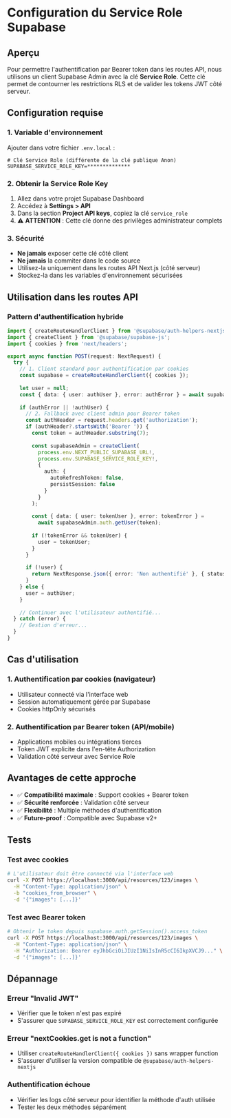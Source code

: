 # Configuration du Service Role Supabase

## Aperçu

Pour permettre l'authentification par Bearer token dans les routes API, nous utilisons un client Supabase Admin avec la clé **Service Role**. Cette clé permet de contourner les restrictions RLS et de valider les tokens JWT côté serveur.

## Configuration requise

### 1. Variable d'environnement

Ajouter dans votre fichier `.env.local` :

```env
# Clé Service Role (différente de la clé publique Anon)
SUPABASE_SERVICE_ROLE_KEY=**************
```

### 2. Obtenir la Service Role Key

1. Allez dans votre projet Supabase Dashboard
2. Accédez à **Settings > API**
3. Dans la section **Project API keys**, copiez la clé `service_role`
4. ⚠️ **ATTENTION** : Cette clé donne des privilèges administrateur complets

### 3. Sécurité

- **Ne jamais** exposer cette clé côté client
- **Ne jamais** la commiter dans le code source
- Utilisez-la uniquement dans les routes API Next.js (côté serveur)
- Stockez-la dans les variables d'environnement sécurisées

## Utilisation dans les routes API

### Pattern d'authentification hybride

```typescript
import { createRouteHandlerClient } from '@supabase/auth-helpers-nextjs';
import { createClient } from '@supabase/supabase-js';
import { cookies } from 'next/headers';

export async function POST(request: NextRequest) {
  try {
    // 1. Client standard pour authentification par cookies
    const supabase = createRouteHandlerClient({ cookies });
    
    let user = null;
    const { data: { user: authUser }, error: authError } = await supabase.auth.getUser();
    
    if (authError || !authUser) {
      // 2. Fallback avec client admin pour Bearer token
      const authHeader = request.headers.get('authorization');
      if (authHeader?.startsWith('Bearer ')) {
        const token = authHeader.substring(7);
        
        const supabaseAdmin = createClient(
          process.env.NEXT_PUBLIC_SUPABASE_URL!,
          process.env.SUPABASE_SERVICE_ROLE_KEY!,
          {
            auth: {
              autoRefreshToken: false,
              persistSession: false
            }
          }
        );
        
        const { data: { user: tokenUser }, error: tokenError } = 
          await supabaseAdmin.auth.getUser(token);
          
        if (!tokenError && tokenUser) {
          user = tokenUser;
        }
      }
      
      if (!user) {
        return NextResponse.json({ error: 'Non authentifié' }, { status: 401 });
      }
    } else {
      user = authUser;
    }
    
    // Continuer avec l'utilisateur authentifié...
  } catch (error) {
    // Gestion d'erreur...
  }
}
```

## Cas d'utilisation

### 1. Authentification par cookies (navigateur)
- Utilisateur connecté via l'interface web
- Session automatiquement gérée par Supabase
- Cookies httpOnly sécurisés

### 2. Authentification par Bearer token (API/mobile)
- Applications mobiles ou intégrations tierces
- Token JWT explicite dans l'en-tête Authorization
- Validation côté serveur avec Service Role

## Avantages de cette approche

- ✅ **Compatibilité maximale** : Support cookies + Bearer token
- ✅ **Sécurité renforcée** : Validation côté serveur
- ✅ **Flexibilité** : Multiple méthodes d'authentification
- ✅ **Future-proof** : Compatible avec Supabase v2+

## Tests

### Test avec cookies
```bash
# L'utilisateur doit être connecté via l'interface web
curl -X POST https://localhost:3000/api/resources/123/images \
  -H "Content-Type: application/json" \
  -b "cookies_from_browser" \
  -d '{"images": [...]}'
```

### Test avec Bearer token
```bash
# Obtenir le token depuis supabase.auth.getSession().access_token
curl -X POST https://localhost:3000/api/resources/123/images \
  -H "Content-Type: application/json" \
  -H "Authorization: Bearer eyJhbGciOiJIUzI1NiIsInR5cCI6IkpXVCJ9..." \
  -d '{"images": [...]}'
```

## Dépannage

### Erreur "Invalid JWT"
- Vérifier que le token n'est pas expiré
- S'assurer que `SUPABASE_SERVICE_ROLE_KEY` est correctement configurée

### Erreur "nextCookies.get is not a function"
- Utiliser `createRouteHandlerClient({ cookies })` sans wrapper function
- S'assurer d'utiliser la version compatible de `@supabase/auth-helpers-nextjs`

### Authentification échoue
- Vérifier les logs côté serveur pour identifier la méthode d'auth utilisée
- Tester les deux méthodes séparément
